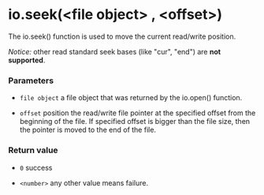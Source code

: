 # io.seek(&lt;file object&gt; , &lt;offset&gt;)

The io.seek() function is used to move the current read/write position.

*Notice:* other read standard seek bases (like "cur", "end") are **not supported**.


### Parameters

* `file object` a file object that was returned by the io.open() function.

* `offset` position the read/write file pointer at the specified offset from the beginning of the file. If specified offset is bigger than the file size, then the pointer is moved to the end of the file.

### Return value

* `0` success

* `<number>` any other value means failure.
